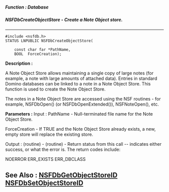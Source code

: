 ##### Function : Database
##### NSFDbCreateObjectStore - Create a Note Object store.
---
```
#include <nsfdb.h>
STATUS LNPUBLIC NSFDbCreateObjectStore(

	const char far *PathName,
	BOOL  ForceCreation);
```
**Description :**

A Note Object Store allows maintaining a single copy of large notes (for 
example, a note with large amounts of attached data).  Entries in standard 
Domino databases can be linked to a note in a Note Object Store.  This function 
is used to create the Note Object Store.

The notes in a Note Object Store are accessed using the NSF routines - for 
example, NSFDbOpen() (or NSFDbOpenExtended()), NSFNoteOpen(), etc.

**Parameters :**
Input :
PathName  -  Null-terminated file name for the Note Object Store.

ForceCreation  -  If TRUE and the Note Object Store already exists, a new, empty store will replace the existing store.

Output :
(routine)  -  (routine)  -  Return status from this call -- indicates either success, or what the error is.  The return codes include:

NOERROR
ERR_EXISTS
ERR_DBCLASS



**See Also :**
[NSFDbGetObjectStoreID](/reference/Func/NSFDbGetObjectStoreID)
[NSFDbSetObjectStoreID](/reference/Func/NSFDbSetObjectStoreID)
---

